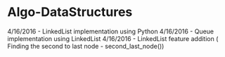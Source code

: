 # Algo-DataStructures

4/16/2016 - LinkedList implementation using Python
4/16/2016 - Queue implementation using LinkedList
4/16/2016 - LinkedList feature addition ( Finding the second to last node - second_last_node())
